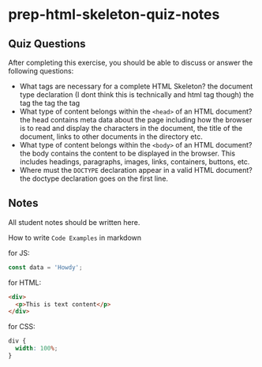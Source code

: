 # prep-html-skeleton-quiz-notes

## Quiz Questions

After completing this exercise, you should be able to discuss or answer the following questions:

- What tags are necessary for a complete HTML Skeleton?
  the document type declaration (I dont think this is technically and html tag though) <!DOCTYPE html>
  the <html> tag
  the <head> tag
  the <body> tag
- What type of content belongs within the `<head>` of an HTML document?
  the head contains meta data about the page including how the browser is to read and display the characters in the document, the title of the document, links to other documents in the directory etc.
- What type of content belongs within the `<body>` of an HTML document?
  the body contains the content to be displayed in the browser. This includes headings, paragraphs, images, links, containers, buttons, etc.
- Where must the `DOCTYPE` declaration appear in a valid HTML document?
  the doctype declaration goes on the first line.

## Notes

All student notes should be written here.

How to write `Code Examples` in markdown

for JS:

```javascript
const data = 'Howdy';
```

for HTML:

```html
<div>
  <p>This is text content</p>
</div>
```

for CSS:

```css
div {
  width: 100%;
}
```
